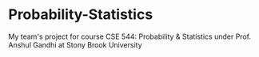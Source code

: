 # Probability-Statistics
My team's project for course CSE 544: Probability &amp; Statistics under Prof. Anshul Gandhi at Stony Brook University
